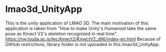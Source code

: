 # lmao3d_UnityApp
This is the unity application of LMAO 3D. The main motivation of this application is taken from "How to make Unity's Humanoid take the same pose as Kinect V2's skeleton recognized in real time". https://nw.tsuda.ac.jp/lec/kinect2/KinectV2_dll6/index-en.html
Because of GitHub restrictions, library folder is not uploaded in this lmao3d_UnityApp.
